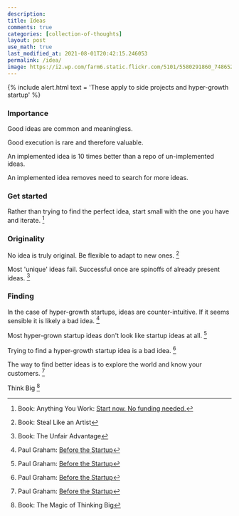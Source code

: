 ```yaml
---
description:
title: Ideas
comments: true
categories: [collection-of-thoughts]
layout: post
use_math: true
last_modified_at: 2021-08-01T20:42:15.246053
permalink: /idea/
image: https://i2.wp.com/farm6.static.flickr.com/5101/5580291860_748652b4d8_o.gif
---
```


{% include alert.html text = 'These apply to side projects and hyper-growth startup' %}

### Importance

Good ideas are common and meaningless.

Good execution is rare and therefore valuable.

An implemented idea is 10 times better than a repo of un-implemented ideas.

An implemented idea removes need to search for more ideas.

### Get started

Rather than trying to find the perfect idea, start small with the one you have and iterate. [^4]

### Originality

No idea is truly original. Be flexible to adapt to new ones. [^1]

Most 'unique' ideas fail. Successful once are spinoffs of already present ideas. [^2]

### Finding

In the case of hyper-growth startups, ideas are counter-intuitive. If it seems sensible it is likely a bad idea. [^3]

Most hyper-grown startup ideas don't look like startup ideas at all. [^3]

Trying to find a hyper-growth startup idea is a bad idea. [^3]

The way to find better ideas is to explore the world and know your customers. [^3]

Think Big [^5]

[^1]: Book: Steal Like an Artist
[^2]: Book: The Unfair Advantage
[^3]: Paul Graham: [Before the Startup](https://www.youtube.com/watch?v=ii1jcLg-eIQ)
[^4]: Book: Anything You Work: [Start now. No funding needed.](https://sivers.org/startnow)
[^5]: Book: The Magic of Thinking Big

